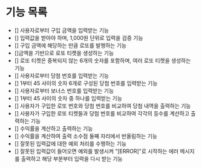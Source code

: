 # 기능 목록
- [] 사용자로부터 구입 금액을 입력받는 기능
- [] 입력값을 받아야 하며, 1,000원 단위로 입력을 검증 기능
- [] 구입 금액에 해당하는 만큼 로또를 발행하는 기능
- []금액을 기반으로 로또 티켓을 생성하는 기능
- [] 로또 티켓은 중복되지 않는 6개의 숫자를 포함하며, 여러 로또 티켓을 생성하는 기능
- [] 사용자로부터 당첨 번호를 입력받는 기능
- [] 1부터 45 사이의 숫자 6개로 구성된 당첨 번호를 입력받는 기능
- [] 사용자로부터 보너스 번호를 입력받는 기능
- [] 1부터 45 사이의 숫자 중 하나를 입력받는 기능
- [] 사용자가 구입한 로또 번호와 당첨 번호를 비교하여 당첨 내역을 출력하는 기능
- [] 사용자가 구입한 로또 티켓들과 당첨 번호를 비교하여 각각의 등수를 계산하고 출력하는 기능
- [] 수익률을 계산하고 출력하는 기능
- [] 수익률을 계산하여 출력 소수점 둘째 자리에서 반올림하는 기능
- [] 잘못된 입력값에 대한 예외 처리를 수행하는 기능
- [] 잘못된 입력값이 들어오면 예외를 발생시켜 "[ERROR]"로 시작하는 에러 메시지를 출력하고 해당 부분부터 입력을 다시 받는 기능
